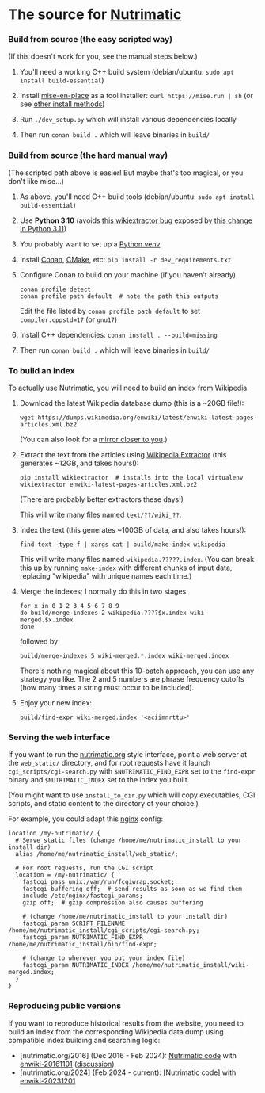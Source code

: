 # The source for [Nutrimatic](http://nutrimatic.org/)

### Build from source (the easy scripted way)

(If this doesn't work for you, see the manual steps below.)

1. You'll need a working C++ build system
   (debian/ubuntu: `sudo apt install build-essential`)

2. Install [mise-en-place](https://mise.jdx.dev/) as a tool installer:
   `curl https://mise.run | sh` (or see
   [other install methods](https://mise.jdx.dev/getting-started.html))

3. Run `./dev_setup.py` which will install various dependencies locally

4. Then run `conan build .` which will leave binaries in `build/`

### Build from source (the hard manual way)

(The scripted path above is easier! But maybe that's too magical,
or you don't like mise...)

1. As above, you'll need C++ build tools
   (debian/ubuntu: `sudo apt install build-essential`)

2. Use **Python 3.10** (avoids
   [this wikiextractor bug](https://github.com/attardi/wikiextractor/issues/305)
   exposed by
   [this change in Python 3.11](https://github.com/python/cpython/issues/91222))

3. You probably want to set up a
   [Python venv](https://docs.python.org/3/library/venv.html)

4. Install [Conan](https://docs.conan.io/2/), [CMake](https://cmake.org/), etc:
   `pip install -r dev_requirements.txt`

5. Configure Conan to build on your machine (if you haven't already)
   ```
   conan profile detect
   conan profile path default  # note the path this outputs
   ```

   Edit the file listed by `conan profile path default` to set
   `compiler.cppstd=17` (or `gnu17`)

6. Install C++ dependencies: `conan install . --build=missing`

7. Then run `conan build .` which will leave binaries in `build/`

### To build an index

To actually use Nutrimatic, you will need to build an index from Wikipedia.

1. Download the latest Wikipedia database dump (this is a ~20GB file!):

     ```
     wget https://dumps.wikimedia.org/enwiki/latest/enwiki-latest-pages-articles.xml.bz2
     ```

     (You can also look for a
     [mirror closer to you](https://dumps.wikimedia.org/mirrors.html).)

2. Extract the text from the articles using
   [Wikipedia Extractor](http://medialab.di.unipi.it/wiki/Wikipedia_Extractor)
   (this generates ~12GB, and takes hours!):

     ```
     pip install wikiextractor  # installs into the local virtualenv
     wikiextractor enwiki-latest-pages-articles.xml.bz2
     ```

   (There are probably better extractors these days!)

   This will write many files named `text/??/wiki_??`.

3. Index the text (this generates ~100GB of data, and also takes hours!):

     ```
     find text -type f | xargs cat | build/make-index wikipedia
     ```

   This will write many files named `wikipedia.?????.index`.
   (You can break this up by running `make-index` with different chunks of
   input data, replacing "wikipedia" with unique names each time.)

4. Merge the indexes; I normally do this in two stages:

     ```
     for x in 0 1 2 3 4 5 6 7 8 9
     do build/merge-indexes 2 wikipedia.????$x.index wiki-merged.$x.index
     done
     ```

     followed by

     ```
     build/merge-indexes 5 wiki-merged.*.index wiki-merged.index
     ```

   There's nothing magical about this 10-batch approach, you can use
   any strategy you like. The 2 and 5 numbers are phrase frequency cutoffs
   (how many times a string must occur to be included).

5. Enjoy your new index:

     ```
     build/find-expr wiki-merged.index '<aciimnrttu>'
     ```

### Serving the web interface

If you want to run the [nutrimatic.org](https://nutrimatic.org/) style
interface, point a web server at the `web_static/` directory, and for
root requests have it launch `cgi_scripts/cgi-search.py` with
`$NUTRIMATIC_FIND_EXPR` set to the `find-expr` binary and `$NUTRIMATIC_INDEX`
set to the index you built.

(You might want to use `install_to_dir.py` which will copy executables,
CGI scripts, and static content to the directory of your choice.)

For example, you could adapt this [nginx](https://www.nginx.com/) config:

```
location /my-nutrimatic/ {
  # Serve static files (change /home/me/nutrimatic_install to your install dir)
  alias /home/me/nutrimatic_install/web_static/;

  # For root requests, run the CGI script
  location = /my-nutrimatic/ {
    fastcgi_pass unix:/var/run/fcgiwrap.socket;
    fastcgi_buffering off;  # send results as soon as we find them
    include /etc/nginx/fastcgi_params;
    gzip off;  # gzip compression also causes buffering

    # (change /home/me/nutrimatic_install to your install dir)
    fastcgi_param SCRIPT_FILENAME /home/me/nutrimatic_install/cgi_scripts/cgi-search.py;
    fastcgi_param NUTRIMATIC_FIND_EXPR /home/me/nutrimatic_install/bin/find-expr;

    # (change to wherever you put your index file)
    fastcgi_param NUTRIMATIC_INDEX /home/me/nutrimatic_install/wiki-merged.index;
  }
}
```

### Reproducing public versions

If you want to reproduce historical results from the website, you need
to build an index from the corresponding Wikipedia data dump using
compatible index building and searching logic:

* [nutrimatic.org/2016] (Dec 2016 - Feb 2024):
  [Nutrimatic code](https://github.com/PuzzleTechHub/nutrimatic/tree/0026122178539734d49d5654499879d8fc1709a7)
  with [enwiki-20161101](https://archive.org/details/enwiki-20161101)
  ([discussion](https://github.com/PuzzleTechHub/nutrimatic/issues/14))
* [nutrimatic.org/2024] (Feb 2024 - current): [Nutrimatic code]
  with [enwiki-20231201](https://dumps.wikimedia.org/enwiki/20231201/)
